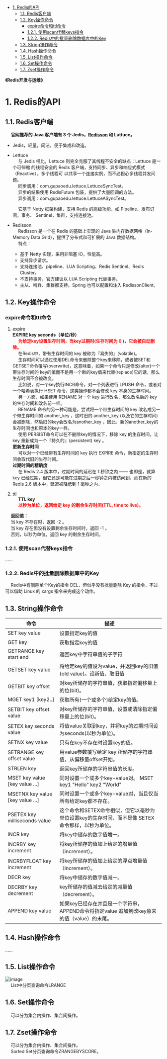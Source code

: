
<!-- TOC -->

- [1. Redis的API](#1-redis的api)
    - [1.1. Redis客户端](#11-redis客户端)
    - [1.2. Key操作命令](#12-key操作命令)
        - [expire命令和ttl命令](#expire命令和ttl命令)
        - [1.2.1. 使用scan代替keys指令](#121-使用scan代替keys指令)
        - [1.2.2. Redis中的批量删除数据库中的Key](#122-redis中的批量删除数据库中的key)
    - [1.3. String操作命令](#13-string操作命令)
    - [1.4. Hash操作命令](#14-hash操作命令)
    - [1.5. List操作命令](#15-list操作命令)
    - [1.6. Set操作命令](#16-set操作命令)
    - [1.7. Zset操作命令](#17-zset操作命令)

<!-- /TOC -->

**《Redis开发与运维》**  

# 1. Redis的API

## 1.1. Redis客户端
&emsp; **官网推荐的 Java 客户端有 3 个 Jedis，[Redisson](https://github.com/redisson/redisson/wiki/%E7%9B%AE%E5%BD%95) 和 Luttuce。**  

* Jedis，轻量，简洁，便于集成和改造。  
* Lettuce   
&emsp; 与 Jedis 相比，Lettuce 则完全克服了其线程不安全的缺点：Lettuce 是一个可伸缩 的线程安全的 Redis 客户端，支持同步、异步和响应式模式（Reactive）。多个线程可 以共享一个连接实例，而不必担心多线程并发问题。  
&emsp; 同步调用：com.gupaoedu.lettuce.LettuceSyncTest。  
&emsp; 异步的结果使用 RedisFuture 包装，提供了大量回调的方法。  
&emsp; 异步调用：com.gupaoedu.lettuce.LettuceASyncTest。   

    &emsp; 它基于 Netty 框架构建，支持 Redis 的高级功能，如 Pipeline、发布订阅，事务、 Sentinel，集群，支持连接池。  

* Redisson  
&emsp; Redisson 是一个在 Redis 的基础上实现的 Java 驻内存数据网格（In-Memory Data Grid），提供了分布式和可扩展的 Java 数据结构。  
&emsp; 特点：  

    * 基于 Netty 实现，采用非阻塞 IO，性能高。  
    * 支持异步请求。  
    * 支持连接池、pipeline、LUA Scripting、Redis Sentinel、Redis Cluster。  
    * 不支持事务，官方建议以 LUA Scripting 代替事务。  
    * 主从、哨兵、集群都支持。Spring 也可以配置和注入 RedissonClient。  


## 1.2. Key操作命令  

### expire命令和ttl命令
1. expire  
**EXPIRE key seconds（单位/秒）**   
&emsp; **<font color = "red">为给定key设置生存时间，当key过期时(生存时间为 0 )，它会被自动删除。</font>**  
&emsp; 在Redis中，带有生存时间的 key 被称为『易失的』(volatile)。  
&emsp; 生存时间可以通过使用DEL命令来删除整个key来移除，或者被SET和GETSET命令覆写(overwrite)，这意味着，如果一个命令只是修改(alter)一个带生存时间的 key的值而不是用一个新的key值来代替(replace)它的话，那么生存时间不会被改变。  
&emsp; 比如说，对一个key执行INCR命令，对一个列表进行 LPUSH 命令，或者对一个哈希表执行 HSET 命令，这类操作都不会修改 key 本身的生存时间。  
&emsp; 另一方面，如果使用 RENAME 对一个 key 进行改名，那么改名后的 key 的生存时间和改名前一样。  
&emsp; RENAME 命令的另一种可能是，尝试将一个带生存时间的 key 改名成另一个带生存时间的 another_key ，这时旧的 another_key (以及它的生存时间)会被删除，然后旧的key会改名为another_key ，因此，新的another_key的生存时间也和原本的key一样。  
&emsp; 使用 PERSIST命令可以在不删除key的情况下，移除 key 的生存时间，让 key 重新成为一个『持久的』(persistent) key 。  
**更新生存时间**   
&emsp; 可以对一个已经带有生存时间的 key 执行 EXPIRE 命令，新指定的生存时间会取代旧的生存时间。    
**过期时间的精确度**   
&emsp; 在 Redis 2.4 版本中，过期时间的延迟在 1 秒钟之内 —— 也即是，就算 key 已经过期，但它还是可能在过期之后一秒钟之内被访问到，而在新的 Redis 2.6 版本中，延迟被降低到 1 毫秒之内。   

2. ttl  
&emsp; **TTL key**  
&emsp; **<font color = "red">以秒为单位，返回给定 key 的剩余生存时间(TTL, time to live)。</font>**  

&emsp; **返回值：**  
&emsp; 当 key 不存在时，返回 -2 。  
&emsp; 当 key 存在但没有设置剩余生存时间时，返回 -1 。  
&emsp; 否则，以秒为单位，返回 key 的剩余生存时间。  

### 1.2.1. 使用scan代替keys指令  
......
<!-- 
在RedisTemplate中使用scan代替keys指令 
https://mp.weixin.qq.com/s/8hBrUb1Tn6cuSzQITCDReQ
-->

### 1.2.2. Redis中的批量删除数据库中的Key  
&emsp; Redis中有删除单个Key的指令 DEL，但似乎没有批量删除 Key 的指令，不过可以借助 Linux 的 xargs 指令来完成这个动作。  
<!-- 
https://www.cnblogs.com/DreamDrive/p/5772198.html
 熬了一个通宵终于把Key删完了 
 https://mp.weixin.qq.com/s/xb6USb3FLIDDloUPoqBnMw
-->

## 1.3. String操作命令  

|命令|描述|
|---|---|
|SET key value    |设置指定key的值|
|GET key |   获取指定key的值|
|GETRANGE key start end| 返回key中字符串值的子字符|
|GETSET key value   |将给定key的值设为value，并返回key的旧值(old value)。设新值，取旧值|
|GETBIT key offset  | 对key所储存的字符串值，获取指定偏移量上的位(bit)。|
|MGET key1 [key2..]   |获取所有(一个或多个)给定key的值。|
|SETBIT key offset value   |对key所储存的字符串值，设置或清除指定偏移量上的位(bit)。|
|SETEX key seconds value   |将值value关联到key，并将key的过期时间设为seconds(以秒为单位)。|
|SETNX key value   |只有在key不存在时设置key的值。|
|SETRANGE key offset value   |用value参数覆写给定 key 所储存的字符串值，从偏移量offset开始。|
|STRLEN key   |返回key所储存的字符串值的长度。|
|MSET key value [key value ...]   |同时设置一个或多个key-value对。  MSET key1 "Hello" key2 "World"|
|MSETNX key value [key value ...] |同时设置一个或多个key-value对，当且仅当所有给定key都不存在。|
|PSETEX key milliseconds value   |这个命令和SETEX命令相似，但它以毫秒为单位设置key的生存时间，而不是像 SETEX 命令那样，以秒为单位。|
|INCR key   |将key中储存的数字值增一。|
|INCRBY key increment |将key所储存的值加上给定的增量值（increment）。|
|INCRBYFLOAT key increment |将key所储存的值加上给定的浮点增量值（increment）。|
|DECR key   |将key中储存的数字值减一。|
|DECRBY key decrement |key所储存的值减去给定的减量值（decrement）。|
|APPEND key value   |如果key已经存在并且是一个字符串， APPEND命令将指定value 追加到改key原来的值（value）的末尾。|


## 1.4. Hash操作命令  
......


## 1.5. List操作命令  
![image](https://gitee.com/wt1814/pic-host/raw/master/images/microService/Redis/redis-64.png)  
&emsp; List中分页查询命令LRANGE  

## 1.6. Set操作命令  
&emsp; 可以分为集合内操作、集合间操作。



## 1.7. Zset操作命令  
&emsp; 可以分为集合内操作、集合间操作。  
&emsp; Sorted Set分页查询命令ZRANGEBYSCORE。  



